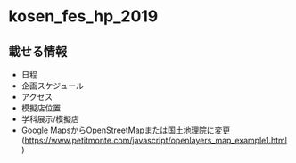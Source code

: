 # kosen_fes_hp_2019

## 載せる情報
* 日程
* 企画スケジュール
* アクセス
* 模擬店位置
* 学科展示/模擬店
* Google MapsからOpenStreetMapまたは国土地理院に変更 (https://www.petitmonte.com/javascript/openlayers_map_example1.html)
